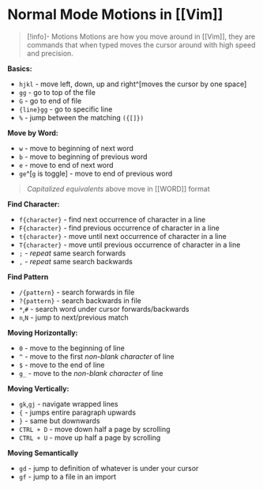# Normal Mode Motions in [[Vim]]

> [!info]- Motions
Motions are how you move around in [[Vim]], they are commands that when typed moves the cursor around with high speed and precision.

**Basics:**
- ``hjkl`` - move left, down, up and right^[moves the cursor by one space]
- ``gg`` - go to top of the file
- ``G`` - go to end of file
- ``{line}gg`` - go to specific line
- ``%`` - jump between the matching `({[]})`

**Move by Word:**
- ``w`` - move to beginning of next word
- ``b`` - move to beginning of previous word
- ``e`` - move to end of next word
- ``ge``^[``g`` is toggle] - move to end of previous word

> *Capitalized equivalents* above move in [[WORD]] format

**Find Character:**
- ``f{character}`` - find next occurrence of character in a line
- ``F{character}`` - find previous occurrence of character in a line
- ``t{character}`` - move until next occurrence of character in a line
- ``T{character}`` - move until previous occurrence of character in a line
- ``;`` - *repeat* same search forwards
- ``,`` - *repeat* same search backwards

**Find Pattern**
- ``/{pattern}`` - search forwards in file
- ``?{pattern}`` - search backwards in file
- ``*``,``#`` - search word under cursor forwards/backwards
- ``n``,``N`` - jump to next/previous match

**Moving Horizontally:**
- ``0`` - move to the beginning of line
- ``^`` - move to the first *non-blank character* of line
- ``$`` - move to the end of line
- ``g_`` - move to the *non-blank character* of line

**Moving Vertically:**
- `gk`,`gj` - navigate wrapped lines
- ``{`` - jumps entire paragraph upwards
- ``}`` - same but downwards
- ``CTRL + D`` - move down half a page by scrolling
- ``CTRL + U`` - move up half a page by scrolling

**Moving Semantically**
- ``gd`` - jump to definition of whatever is under your cursor
- ``gf`` - jump to a file in an import
